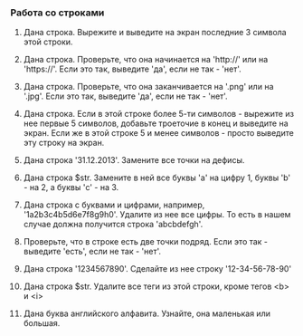 ### Работа со строками

1) Дана строка. Вырежите и выведите на экран последние 3 символа этой строки.

1) Дана строка. Проверьте, что она начинается на 'http://' или на 'https://'. Если это так, выведите 'да', если не так - 'нет'.

1) Дана строка. Проверьте, что она заканчивается на '.png' или на '.jpg'. Если это так, выведите 'да', если не так - 'нет'.

1) Дана строка. Если в этой строке более 5-ти символов - вырежите из нее первые 5 символов, добавьте троеточие в конец и выведите на экран. Если же в этой строке 5 и менее символов - просто выведите эту строку на экран.

1) Дана строка '31.12.2013'. Замените все точки на дефисы.

1) Дана строка $str. Замените в ней все буквы 'a' на цифру 1, буквы 'b' - на 2, а буквы 'c' - на 3.

1) Дана строка с буквами и цифрами, например, '1a2b3c4b5d6e7f8g9h0'. Удалите из нее все цифры. То есть в нашем случае должна получится строка 'abcbdefgh'.

1) Проверьте, что в строке есть две точки подряд. Если это так - выведите 'есть', если не так - 'нет'.

1) Дана строка '1234567890'. Сделайте из нее строку '12-34-56-78-90'

1) Дана строка $str. Удалите все теги из этой строки, кроме тегов \<b> и \<i>

1) Дана буква английского алфавита. Узнайте, она маленькая или большая.

